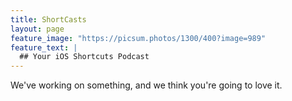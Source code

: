 ```yaml
---
title: ShortCasts
layout: page
feature_image: "https://picsum.photos/1300/400?image=989"
feature_text: |
  ## Your iOS Shortcuts Podcast
---
```


We've working on something, and we think you're going to love it.
